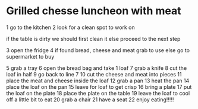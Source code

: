 # Grilled chesse luncheon with meat 
1 go to the kitchen 
2 look for a clean spot to work on
 
if the table is dirty 
   we should first clean it
else 
   proceed to the next step

3 open the fridge
4 if found bread, cheese and meat
     grab to use
  else 
      go to supermarket to buy

5 grab a tray
6 open the bread bag and take 1 loaf
7 grab a knife 
8 cut the loaf in half
9 go back to line 7 
10 cut the cheese and meat into pieces
11 place the meat and cheese inside the loaf
12 grab a pan 
13 heat the pan
14 place the loaf on the pan 
15 leave for loaf to get crisp 
16 bring a plate 
17 put the loaf on the plate
18 place the plate on the table
19 leave the loaf to cool off a little bit to eat
20 grab a chair
21 have a seat
22 enjoy eating!!!!! 






